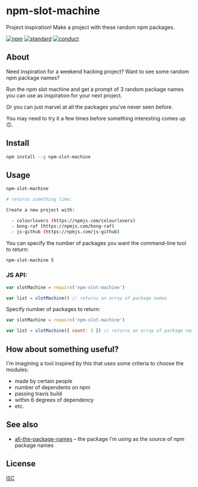 # npm-slot-machine

Project inspiration! Make a project with these random npm packages.

[![npm][npm-image]][npm-url]
[![standard][standard-image]][standard-url]
[![conduct][conduct]][conduct-url]

[npm-image]: https://img.shields.io/npm/v/npm-slot-machine.svg?style=flat-square
[npm-url]: https://www.npmjs.com/package/npm-slot-machine
[standard-image]: https://img.shields.io/badge/code%20style-standard-brightgreen.svg?style=flat-square
[standard-url]: http://npm.im/standard
[conduct]: https://img.shields.io/badge/code%20of%20conduct-contributor%20covenant-green.svg?style=flat-square
[conduct-url]: CONDUCT.md

## About

Need inspiration for a weekend hacking project? Want to see some random npm package names?

Run the npm slot machine and get a prompt of 3 random package names you can use as inspiration for your next project.

Or you can just marvel at all the packages you've never seen before.

You may need to try it a few times before something interesting comes up 🙃.

## Install

```sh
npm install --g npm-slot-machine
```

## Usage

```sh
npm-slot-machine

# returns something like:

Create a new project with:

  - colourlovers (https://npmjs.com/colourlovers)
  - bong-raf (https://npmjs.com/bong-raf)
  - js-github (https://npmjs.com/js-github)
```

You can specify the number of packages you want the command-line tool to return:

```sh
npm-slot-machine 5
```

### JS API:

```js
var slotMachine = require('npm-slot-machine')

var list = slotMachine() // returns an array of package names
```

Specify number of packages to return:

```js
var slotMachine = require('npm-slot-machine')

var list = slotMachine({ count: 5 }) // returns an array of package names
```

## How about something useful?

I'm imagining a tool inspired by this that uses some criteria to choose the modules:

- made by certain people
- number of dependents on npm
- passing travis build
- within 6 degrees of dependency
- etc.

## See also

- [all-the-package-names](https://npmjs.com/all-the-package-names) – the package i'm using as the source of npm package names

## License

[ISC](LICENSE.md)
